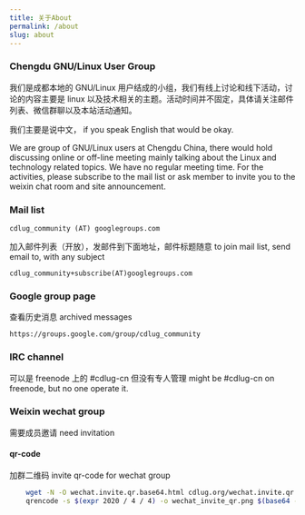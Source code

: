 ```yaml
---
title: 关于About
permalink: /about
slug: about
---
```


### Chengdu GNU/Linux User Group

我们是成都本地的 GNU/Linux 用户结成的小组，我们有线上讨论和线下活动，讨论的内容主要是 linux 以及技术相关的主题。活动时间并不固定，具体请关注邮件列表、微信群聊以及本站活动通知。

我们主要是说中文， if you speak English that would be okay.

We are group of GNU/Linux users at Chengdu China, there would hold discussing online or off-line meeting mainly talking about the Linux and technology related topics. We have no regular meeting time. For the activities, please subscribe to the mail list or ask member to invite you to the weixin chat room and site announcement.

### Mail list

    cdlug_community (AT) googlegroups.com

加入邮件列表（开放），发邮件到下面地址，邮件标题随意
to join mail list, send email to, with any subject

    cdlug_community+subscribe(AT)googlegroups.com

### Google group page

查看历史消息
archived messages

    https://groups.google.com/group/cdlug_community

### IRC channel

可以是 freenode 上的 #cdlug-cn 但没有专人管理
might be #cdlug-cn on freenode, but no one operate it.

### Weixin wechat group

需要成员邀请
need invitation

#### qr-code

加群二维码
invite qr-code for wechat group
```bash
    wget -N -O wechat.invite.qr.base64.html cdlug.org/wechat.invite.qr.base64.html
    qrencode -s $(expr 2020 / 4 / 4) -o wechat_invite_qr.png $(base64 -d wechat.invite.qr.base64.html)
```
